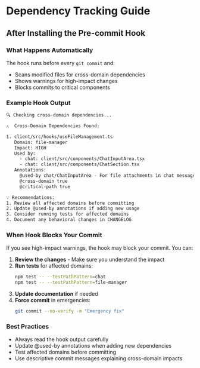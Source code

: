 # Dependency Tracking Guide

## After Installing the Pre-commit Hook

### What Happens Automatically
The hook runs before every `git commit` and:
- Scans modified files for cross-domain dependencies
- Shows warnings for high-impact changes
- Blocks commits to critical components

### Example Hook Output
```bash
🔍 Checking cross-domain dependencies...

⚠️  Cross-Domain Dependencies Found:

1. client/src/hooks/useFileManagement.ts
   Domain: file-manager
   Impact: HIGH
   Used by:
     - chat: client/src/components/ChatInputArea.tsx
     - chat: client/src/components/ChatSection.tsx
   Annotations:
     @used-by chat/ChatInputArea - For file attachments in chat messages
     @cross-domain true
     @critical-path true

💡 Recommendations:
1. Review all affected domains before committing
2. Update @used-by annotations if adding new usage
3. Consider running tests for affected domains
4. Document any behavioral changes in CHANGELOG
```

### When Hook Blocks Your Commit
If you see high-impact warnings, the hook may block your commit. You can:

1. **Review the changes** - Make sure you understand the impact
2. **Run tests** for affected domains:
   ```bash
   npm test -- --testPathPattern=chat
   npm test -- --testPathPattern=file-manager
   ```
3. **Update documentation** if needed
4. **Force commit** in emergencies:
   ```bash
   git commit --no-verify -m "Emergency fix"
   ```

### Best Practices
- Always read the hook output carefully
- Update @used-by annotations when adding new dependencies
- Test affected domains before committing
- Use descriptive commit messages explaining cross-domain impacts